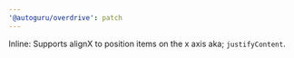 ```yaml
---
'@autoguru/overdrive': patch
---
```


Inline: Supports alignX to position items on the x axis aka; `justifyContent`.
